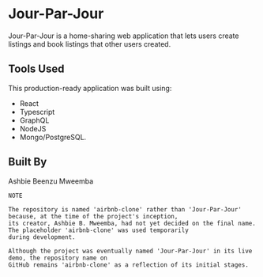 # Jour-Par-Jour
Jour-Par-Jour is a home-sharing web application that lets users create listings and book listings that other users created.

## Tools Used
This production-ready application was built using:
- React
- Typescript
- GraphQL
- NodeJS
- Mongo/PostgreSQL.

## Built By
Ashbie Beenzu Mweemba

```CONSOLE
NOTE

The repository is named 'airbnb-clone' rather than 'Jour-Par-Jour' because, at the time of the project's inception, 
its creator, Ashbie B. Mweemba, had not yet decided on the final name. The placeholder 'airbnb-clone' was used temporarily
during development.

Although the project was eventually named 'Jour-Par-Jour' in its live demo, the repository name on
GitHub remains 'airbnb-clone' as a reflection of its initial stages.


```
